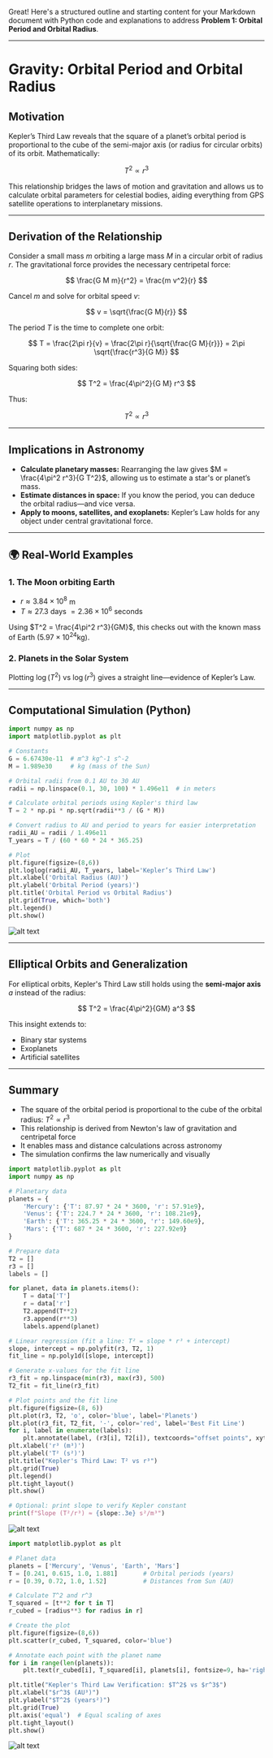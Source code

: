 Great! Here's a structured outline and starting content for your Markdown document with Python code and explanations to address **Problem 1: Orbital Period and Orbital Radius**.

---

#  Gravity: Orbital Period and Orbital Radius

##  Motivation

Kepler’s Third Law reveals that the square of a planet’s orbital period is proportional to the cube of the semi-major axis (or radius for circular orbits) of its orbit. Mathematically:

$$
T^2 \propto r^3
$$

This relationship bridges the laws of motion and gravitation and allows us to calculate orbital parameters for celestial bodies, aiding everything from GPS satellite operations to interplanetary missions.

---

##  Derivation of the Relationship

Consider a small mass $m$ orbiting a large mass $M$ in a circular orbit of radius $r$. The gravitational force provides the necessary centripetal force:

$$
\frac{G M m}{r^2} = \frac{m v^2}{r}
$$

Cancel $m$ and solve for orbital speed $v$:

$$
v = \sqrt{\frac{G M}{r}}
$$

The period $T$ is the time to complete one orbit:

$$
T = \frac{2\pi r}{v} = \frac{2\pi r}{\sqrt{\frac{G M}{r}}} = 2\pi \sqrt{\frac{r^3}{G M}}
$$

Squaring both sides:

$$
T^2 = \frac{4\pi^2}{G M} r^3
$$

Thus:

$$
T^2 \propto r^3
$$

---

##  Implications in Astronomy

* **Calculate planetary masses:** Rearranging the law gives $M = \frac{4\pi^2 r^3}{G T^2}$, allowing us to estimate a star's or planet’s mass.
* **Estimate distances in space:** If you know the period, you can deduce the orbital radius—and vice versa.
* **Apply to moons, satellites, and exoplanets:** Kepler’s Law holds for any object under central gravitational force.

---

## 🌍 Real-World Examples

### 1. The Moon orbiting Earth

* $r \approx 3.84 \times 10^8$ m
* $T \approx 27.3$ days $= 2.36 \times 10^6$ seconds

Using $T^2 = \frac{4\pi^2 r^3}{GM}$, this checks out with the known mass of Earth $(5.97 \times 10^{24} \text{kg})$.

### 2. Planets in the Solar System

Plotting $\log(T^2)$ vs $\log(r^3)$ gives a straight line—evidence of Kepler’s Law.

---

##  Computational Simulation (Python)

```python
import numpy as np
import matplotlib.pyplot as plt

# Constants
G = 6.67430e-11  # m^3 kg^-1 s^-2
M = 1.989e30     # kg (mass of the Sun)

# Orbital radii from 0.1 AU to 30 AU
radii = np.linspace(0.1, 30, 100) * 1.496e11  # in meters

# Calculate orbital periods using Kepler's third law
T = 2 * np.pi * np.sqrt(radii**3 / (G * M))

# Convert radius to AU and period to years for easier interpretation
radii_AU = radii / 1.496e11
T_years = T / (60 * 60 * 24 * 365.25)

# Plot
plt.figure(figsize=(8,6))
plt.loglog(radii_AU, T_years, label='Kepler’s Third Law')
plt.xlabel('Orbital Radius (AU)')
plt.ylabel('Orbital Period (years)')
plt.title('Orbital Period vs Orbital Radius')
plt.grid(True, which='both')
plt.legend()
plt.show()
```

![alt text](image-3.png)

---

##  Elliptical Orbits and Generalization

For elliptical orbits, Kepler's Third Law still holds using the **semi-major axis** $a$ instead of the radius:

$$
T^2 = \frac{4\pi^2}{GM} a^3
$$

This insight extends to:

* Binary star systems
* Exoplanets
* Artificial satellites

---

##  Summary

* The square of the orbital period is proportional to the cube of the orbital radius: $T^2 \propto r^3$
* This relationship is derived from Newton's law of gravitation and centripetal force
* It enables mass and distance calculations across astronomy
* The simulation confirms the law numerically and visually

```python
import matplotlib.pyplot as plt
import numpy as np

# Planetary data
planets = {
    'Mercury': {'T': 87.97 * 24 * 3600, 'r': 57.91e9},
    'Venus': {'T': 224.7 * 24 * 3600, 'r': 108.21e9},
    'Earth': {'T': 365.25 * 24 * 3600, 'r': 149.60e9},
    'Mars': {'T': 687 * 24 * 3600, 'r': 227.92e9}
}

# Prepare data
T2 = []
r3 = []
labels = []

for planet, data in planets.items():
    T = data['T']
    r = data['r']
    T2.append(T**2)
    r3.append(r**3)
    labels.append(planet)

# Linear regression (fit a line: T² = slope * r³ + intercept)
slope, intercept = np.polyfit(r3, T2, 1)
fit_line = np.poly1d([slope, intercept])

# Generate x-values for the fit line
r3_fit = np.linspace(min(r3), max(r3), 500)
T2_fit = fit_line(r3_fit)

# Plot points and the fit line
plt.figure(figsize=(8, 6))
plt.plot(r3, T2, 'o', color='blue', label='Planets')
plt.plot(r3_fit, T2_fit, '-', color='red', label='Best Fit Line')
for i, label in enumerate(labels):
    plt.annotate(label, (r3[i], T2[i]), textcoords="offset points", xytext=(0,10), ha='center')
plt.xlabel('r³ (m³)')
plt.ylabel('T² (s²)')
plt.title("Kepler's Third Law: T² vs r³")
plt.grid(True)
plt.legend()
plt.tight_layout()
plt.show()

# Optional: print slope to verify Kepler constant
print(f"Slope (T²/r³) ≈ {slope:.3e} s²/m³")
```

![alt text](image-1.png)

```python
import matplotlib.pyplot as plt

# Planet data
planets = ['Mercury', 'Venus', 'Earth', 'Mars']
T = [0.241, 0.615, 1.0, 1.881]       # Orbital periods (years)
r = [0.39, 0.72, 1.0, 1.52]          # Distances from Sun (AU)

# Calculate T^2 and r^3
T_squared = [t**2 for t in T]
r_cubed = [radius**3 for radius in r]

# Create the plot
plt.figure(figsize=(8,6))
plt.scatter(r_cubed, T_squared, color='blue')

# Annotate each point with the planet name
for i in range(len(planets)):
    plt.text(r_cubed[i], T_squared[i], planets[i], fontsize=9, ha='right')

plt.title("Kepler's Third Law Verification: $T^2$ vs $r^3$")
plt.xlabel("$r^3$ (AU³)")
plt.ylabel("$T^2$ (years²)")
plt.grid(True)
plt.axis('equal')  # Equal scaling of axes
plt.tight_layout()
plt.show()
```
![alt text](image-2.png)